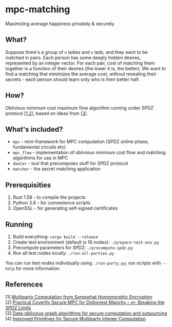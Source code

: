 # mpc-matching

Maximizing average happiness privately & securely.

## What?

Suppose there's a group of `n` ladies and `n` lads, and they want to be matched in pairs.
Each person has some deeply hidden desires, represented by an integer vector.
For each pair, cost of matching them together is a function of their desires (the lower it is, the better).
We want to find a matching that minimizes the average cost, without revealing their secrets - each person should learn only who is their better half.

## How?

Oblivious minimum cost maximum flow algorithm running under SPDZ protocol
[[1](https://eprint.iacr.org/2011/535.pdf),[2](https://eprint.iacr.org/2012/642.pdf)],
based on ideas from [[3](https://citeseerx.ist.psu.edu/viewdoc/download?doi=10.1.1.298.2902&rep=rep1&type=pdf)].

## What's included?

- `mpc` - mini-framework for MPC computation (SPDZ online phase, fundamental circuits etc)
- `mpc_flow` - implementation of oblivious minimum cost flow and matching algorithms for use in MPC
- `dealer` - tool that precomputes stuff for SPDZ protocol
- `matcher` - the secret matching application

## Prerequisities

1. Rust 1.58 - to compile the projects
2. Python 3.8 - for convenience scripts
2. OpenSSL - for generating self-signed certificates

## Running

1. Build everything: `cargo build --release`
2. Create test environment (default is 16 nodes): `./prepare-test-env.py`
3. Precompute parameters for SPDZ: `./precompute-spdz.py`
4. Run all test nodes locally: `./run-all-parties.py`

You can run test nodes individually using `./run-party.py`; run scripts with `--help` for more information.

## References

[1] [Multiparty Computation from Somewhat Homomorphic Encryption](https://eprint.iacr.org/2011/535.pdf) \
[2] [Practical Covertly Secure MPC for Dishonest Majority – or: Breaking the SPDZ Limits](https://eprint.iacr.org/2012/642.pdf) \
[3] [Data-oblivious graph algorithms for secure computation and outsourcing](https://citeseerx.ist.psu.edu/viewdoc/download?doi=10.1.1.298.2902&rep=rep1&type=pdf) \
[4] [Improved Primitives for Secure Multiparty Integer Computation](https://citeseerx.ist.psu.edu/viewdoc/download?doi=10.1.1.220.9499&rep=rep1&type=pdf)
